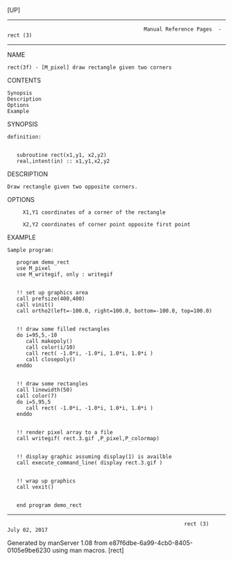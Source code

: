 [UP]

-----------------------------------------------------------------------------------------------------------------------------------
                                                Manual Reference Pages  - rect (3)
-----------------------------------------------------------------------------------------------------------------------------------
                                                                 
NAME

    rect(3f) - [M_pixel] draw rectangle given two corners

CONTENTS

    Synopsis
    Description
    Options
    Example

SYNOPSIS

    definition:


       subroutine rect(x1,y1, x2,y2)
       real,intent(in) :: x1,y1,x2,y2



DESCRIPTION

    Draw rectangle given two opposite corners.

OPTIONS

         X1,Y1 coordinates of a corner of the rectangle

         X2,Y2 coordinates of corner point opposite first point

EXAMPLE

    Sample program:

       program demo_rect
       use M_pixel
       use M_writegif, only : writegif


       !! set up graphics area
       call prefsize(400,400)
       call vinit()
       call ortho2(left=-100.0, right=100.0, bottom=-100.0, top=100.0)


       !! draw some filled rectangles
       do i=95,5,-10
          call makepoly()
          call color(i/10)
          call rect( -1.0*i, -1.0*i, 1.0*i, 1.0*i )
          call closepoly()
       enddo


       !! draw some rectangles
       call linewidth(50)
       call color(7)
       do i=5,95,5
          call rect( -1.0*i, -1.0*i, 1.0*i, 1.0*i )
       enddo


       !! render pixel array to a file
       call writegif( rect.3.gif ,P_pixel,P_colormap)


       !! display graphic assuming display(1) is availble
       call execute_command_line( display rect.3.gif )


       !! wrap up graphics
       call vexit()


       end program demo_rect



-----------------------------------------------------------------------------------------------------------------------------------

                                                             rect (3)                                                 July 02, 2017

Generated by manServer 1.08 from e87f6dbe-6a99-4cb0-8405-0105e9be6230 using man macros.
                                                              [rect]

